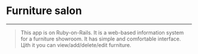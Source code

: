 # Furniture salon
***
> This app is on Ruby-on-Rails. It is a web-based information system for a furniture showroom. It has simple and comfortable interface. Цith it you can view/add/delete/edit furniture.
